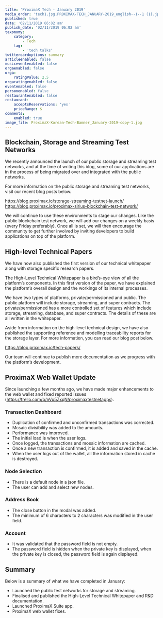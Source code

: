 ```yaml
---
title: 'ProximaX Tech - January 2019'
media_order: 'tech1.jpg,PROXIMAX-TECH_JANUARY-2019_english--1--1 (1).jpg,tech1.jpg'
published: true
date: '02/11/2019 06:02 am'
publish_date: '02/11/2019 06:02 am'
taxonomy:
    category:
        - Tech
    tag:
        - 'tech talks'
twittercardoptions: summary
articleenabled: false
musiceventenabled: false
orgaenabled: false
orga:
    ratingValue: 2.5
orgaratingenabled: false
eventenabled: false
personenabled: false
restaurantenabled: false
restaurant:
    acceptsReservations: 'yes'
    priceRange: $
comments:
    enabled: true
image_file: ProximaX-Korean-Tech-Banner_January-2019-copy-1.jpg
---
```


## Blockchain, Storage and Streaming Test Networks

We recently announced the launch of our public storage and streaming test networks, and at the time of writing this blog, some of our applications are in the process of being migrated over and integrated with the public networks.

For more information on the public storage and streaming test networks, visit our recent blog posts below.

https://blog.proximax.io/storage-streaming-testnet-launch/
https://blog.proximax.io/proximax-sirius-blockchain-test-network/

We will continue to use these environments to stage our changes. Like the public blockchain test network, we will add our changes on a weekly basis (every Friday preferably). Once all is set, we will then encourage the community to get further involved by inviting developers to build applications on top of the platform.

## High-level Technical Papers
We have now also published the first version of our technical whitepaper along with storage specific research papers.

The High-Level Technical Whitepaper is a bird’s-eye view of all the platform’s components. In this first version of the paper, we have explained the platform’s overall design and the workings of its internal processes.

We have two types of platforms, private/permissioned and public. The public platform will include storage, streaming, and super contracts. The private/permissioned has a more controlled set of features which include storage, streaming, database, and super contracts. The details of these are all written in the whitepaper.

Aside from information on the high-level technical design, we have also published the supporting reference and modelling traceability reports for the storage layer. For more information, you can read our blog post below.

https://blog.proximax.io/tech-papers/

Our team will continue to publish more documentation as we progress with the platform’s development. 

## ProximaX Web Wallet Update
Since launching a few months ago, we have made major enhancements to the web wallet and fixed reported issues (https://trello.com/b/nVu5ZxqN/proximaxtestnetapps).

### Transaction Dashboard
* Duplication of confirmed and unconfirmed transactions was corrected.
* Mosaic divisibility was added to the amounts.
* Performance was improved.
* The initial load is when the user logs.
* Once logged, the transactions and mosaic information are cached.
* Once a new transaction is confirmed, it is added and saved in the cache.
* When the user logs out of the wallet, all the information stored in cache is destroyed.

### Node Selection
* There is a default node in a json file.
* The user can add and select new nodes.

### Address Book
* The close button in the modal was added.
* The minimum of 6 characters to 2 characters was modified in the user field.

### Account
* It was validated that the password field is not empty.
* The password field is hidden when the private key is displayed, when the private key is closed, the password field is again displayed.

## Summary
Below is a summary of what we have completed in January:

* Launched the public test networks for storage and streaming.
* Finalised and published the High-Level Technical Whitepaper and R&D documentation.
* Launched ProximaX Suite app.
* ProximaX web wallet fixes.
